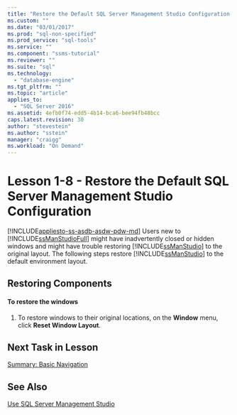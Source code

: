 ```yaml
---
title: "Restore the Default SQL Server Management Studio Configuration | Microsoft Docs"
ms.custom: ""
ms.date: "03/01/2017"
ms.prod: "sql-non-specified"
ms.prod_service: "sql-tools"
ms.service: ""
ms.component: "ssms-tutorial"
ms.reviewer: ""
ms.suite: "sql"
ms.technology: 
  - "database-engine"
ms.tgt_pltfrm: ""
ms.topic: "article"
applies_to: 
  - "SQL Server 2016"
ms.assetid: 4efb0f74-edd5-4b14-bca6-bee94fb48bcc
caps.latest.revision: 30
author: "stevestein"
ms.author: "sstein"
manager: "craigg"
ms.workload: "On Demand"
---
```

# Lesson 1-8 - Restore the Default SQL Server Management Studio Configuration
[!INCLUDE[appliesto-ss-asdb-asdw-pdw-md](../../includes/appliesto-ss-asdb-asdw-pdw-md.md)]
Users new to [!INCLUDE[ssManStudioFull](../../includes/ssmanstudiofull-md.md)] might have inadvertently closed or hidden windows and might have trouble restoring [!INCLUDE[ssManStudio](../../includes/ssmanstudio-md.md)] to the original layout. The following steps restore [!INCLUDE[ssManStudio](../../includes/ssmanstudio-md.md)] to the default environment layout.  
  
## Restoring Components  
  
#### To restore the windows  
  
1.  To restore windows to their original locations, on the **Window** menu, click **Reset Window Layout**.  
  
## Next Task in Lesson  
[Summary: Basic Navigation](../../tools/sql-server-management-studio/lesson-1-9-summary-basic-navigation.md)  
  
## See Also  
[Use SQL Server Management Studio](http://msdn.microsoft.com/library/f289e978-14ca-46ef-9e61-e1fe5fd593be)  
  
  
  
